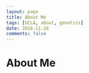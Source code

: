 ```yaml
---
layout: page
title: About Me
tags: [UCLA, about, genetics]
date: 2016-11-28
comments: false
---
```


# About Me
